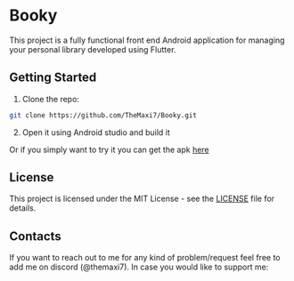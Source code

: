 # Booky

This project is a fully functional front end Android application for managing your personal library developed using Flutter.

## Getting Started

1. Clone the repo:
```bash 
git clone https://github.com/TheMaxi7/Booky.git
```
2. Open it using Android studio and build it

Or if you simply want to try it you can get the apk [here](https://github.com/TheMaxi7/Booky/releases/tag/1.0)

## License

This project is licensed under the MIT License - see the [LICENSE](https://github.com/TheMaxi7/Booky/blob/main/LICENSE) file for details.

## Contacts

If you want to reach out to me for any kind of problem/request feel free to add me on discord (@themaxi7).
In case you would like to support me:

